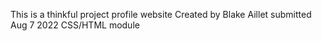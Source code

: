 This is a thinkful project profile website
Created by Blake Aillet
submitted Aug 7 2022
CSS/HTML module 